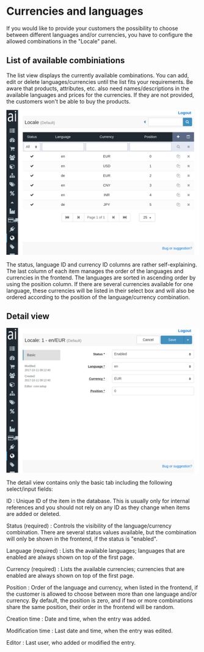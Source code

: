 # Currencies and languages

If you would like to provide your customers the possibility to choose between different languages and/or currencies, you have to configure the allowed combinations in the "Locale" panel.

## List of available combiniations

The list view displays the currently available combinations. You can add, edit or delete languages/currencies until the list fits your requirements. Be aware that products, attributes, etc. also need names/descriptions in the available languages and prices for the currencies. If they are not provided, the customers won't be able to buy the products.

![Locale list view](Admin-locale-list.png)

The status, language ID and currency ID columns are rather self-explaining. The last column of each item manages the order of the languages and currencies in the frontend. The languages are sorted in ascending order by using the position column. If there are several currencies available for one language, these currencies will be listed in their select box and will also be ordered according to the position of the language/currency combination.

## Detail view

![Locale detail view](Admin-locale-detail.png)

The detail view contains only the basic tab including the following select/input fields:

ID
: Unique ID of the item in the database. This is usually only for internal references and you should not rely on any ID as they change when items are added or deleted.

Status (required)
: Controls the visibility of the language/currency combination. There are several status values available, but the combination will only be shown in the frontend, if the status is "enabled".

Language (required)
: Lists the available languages; languages that are enabled are always shown on top of the first page.

Currency (required)
: Lists the available currencies; currencies that are enabled are always shown on top of the first page.

Position
: Order of the language and currency, when listed in the frontend, if the customer is allowed to choose between more than one language and/or currency. By default, the position is zero, and if two or more combinations share the same position, their order in the frontend will be random.

Creation time
: Date and time, when the entry was added.

Modification time
: Last date and time, when the entry was edited.

Editor
: Last user, who added or modified the entry.
